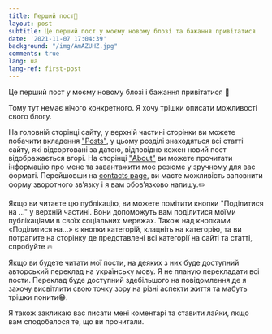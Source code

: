 ```yaml
---
title: Перший пост👋
layout: post
subtitle: Це перший пост у моєму новому блозі та бажання привітатися
date: '2021-11-07 17:04:39'
background: "/img/AmAZUHZ.jpg"
comments: true
lang: ua
lang-ref: first-post
---
```

Це перший пост у моєму новому блозі і бажання привітатися 👋

Тому тут немає нічого конкретного. Я хочу трішки описати можливості свого блогу.

На головній сторінці сайту, у верхній частині сторінки ви можете побачити вкладення ["Posts"](https://www.soloviov.fun/posts/), у цьому розділі знаходяться всі статті сайту, які відсортовані за датою, відповідно кожен новий пост відображається вгорі.
На сторінці ["About"](https://www.soloviov.fun/about/) ви можете прочитати інформацію про мене та завантажити моє резюме у зручному для вас форматі.
Перейшовши на [contacts page](https://www.soloviov.fun/contact/), ви маєте можливість заповнити форму зворотного зв’язку і я вам обов’язково напишу.✏️

Якщо ви читаєте цю публікацію, ви можете помітити кнопки "Поділитися на ..." у верхній частині. Вони допоможуть вам поділитися моїми публікаціями в своїх соціальних мережах.
Також над кнопками «Поділитися на...» є кнопки категорій, клацніть на категорію, та ви потрапите на сторінку де представлені всі категорії на сайті та статті, спробуйте 🔥

Якщо ви будете читати мої пости, на деяких з них буде доступний авторський переклад на українську мову. Я не планую перекладати всі пости. Переклад буде доступний здебільшого на повідомлення де я захочу висвітлити свою точку зору на різні аспекти життя та мабуть трішки понити😁.

Я також закликаю вас писати мені коментарі та ставити лайки, якщо вам сподобалося те, що ви прочитали.